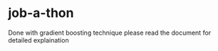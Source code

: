 # job-a-thon
Done with gradient boosting technique please read the document for detailed explaination

